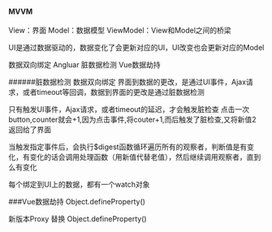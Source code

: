 #### MVVM
View：界面
Model：数据模型
ViewModel：View和Model之间的桥梁

UI是通过数据驱动的，数据变化了会更新对应的UI，UI改变也会更新对应的Model

数据双向绑定 Angluar 脏数据检测 Vue数据劫持

######脏数据检测
数据双向绑定
界面到数据的更改，是通过UI事件，Ajax请求，或者timeout等回调，数据到界面的更改是通过脏数据检测

只有触发UI事件，Ajax请求，或者timeout的延迟，才会触发脏检查
点击一次button,counter就会+1,因为点击事件,将couter+1,而后触发了脏检查,又将新值2 返回给了界面

当触发指定事件后，会执行$digest函数循环遍历所有的观察者，判断值是有变化，有变化的话会调用处理函数（用新值代替老值），然后继续调用观察者，直到么有变化

每个绑定到UI上的数据，都有一个watch对象

###Vue数据劫持
Object.defineProperty() 

新版本Proxy 替换 Object.defineProperty() 

